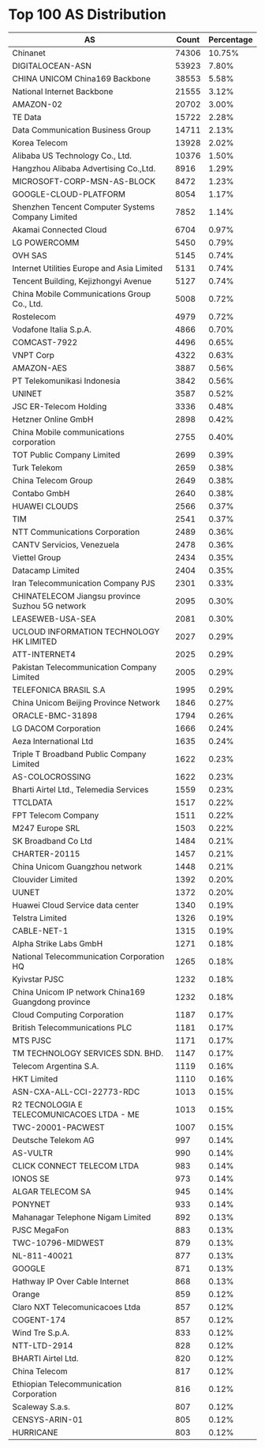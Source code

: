 # Top 100 AS Distribution
| AS | Count | Percentage |
|----|----|----|
| Chinanet | 74306 | 10.75% |
| DIGITALOCEAN-ASN | 53923 | 7.80% |
| CHINA UNICOM China169 Backbone | 38553 | 5.58% |
| National Internet Backbone | 21555 | 3.12% |
| AMAZON-02 | 20702 | 3.00% |
| TE Data | 15722 | 2.28% |
| Data Communication Business Group | 14711 | 2.13% |
| Korea Telecom | 13928 | 2.02% |
| Alibaba US Technology Co., Ltd. | 10376 | 1.50% |
| Hangzhou Alibaba Advertising Co.,Ltd. | 8916 | 1.29% |
| MICROSOFT-CORP-MSN-AS-BLOCK | 8472 | 1.23% |
| GOOGLE-CLOUD-PLATFORM | 8054 | 1.17% |
| Shenzhen Tencent Computer Systems Company Limited | 7852 | 1.14% |
| Akamai Connected Cloud | 6704 | 0.97% |
| LG POWERCOMM | 5450 | 0.79% |
| OVH SAS | 5145 | 0.74% |
| Internet Utilities Europe and Asia Limited | 5131 | 0.74% |
| Tencent Building, Kejizhongyi Avenue | 5127 | 0.74% |
| China Mobile Communications Group Co., Ltd. | 5008 | 0.72% |
| Rostelecom | 4979 | 0.72% |
| Vodafone Italia S.p.A. | 4866 | 0.70% |
| COMCAST-7922 | 4496 | 0.65% |
| VNPT Corp | 4322 | 0.63% |
| AMAZON-AES | 3887 | 0.56% |
| PT Telekomunikasi Indonesia | 3842 | 0.56% |
| UNINET | 3587 | 0.52% |
| JSC ER-Telecom Holding | 3336 | 0.48% |
| Hetzner Online GmbH | 2898 | 0.42% |
| China Mobile communications corporation | 2755 | 0.40% |
| TOT Public Company Limited | 2699 | 0.39% |
| Turk Telekom | 2659 | 0.38% |
| China Telecom Group | 2649 | 0.38% |
| Contabo GmbH | 2640 | 0.38% |
| HUAWEI CLOUDS | 2566 | 0.37% |
| TIM | 2541 | 0.37% |
| NTT Communications Corporation | 2489 | 0.36% |
| CANTV Servicios, Venezuela | 2478 | 0.36% |
| Viettel Group | 2434 | 0.35% |
| Datacamp Limited | 2404 | 0.35% |
| Iran Telecommunication Company PJS | 2301 | 0.33% |
| CHINATELECOM Jiangsu province Suzhou 5G network | 2095 | 0.30% |
| LEASEWEB-USA-SEA | 2081 | 0.30% |
| UCLOUD INFORMATION TECHNOLOGY HK LIMITED | 2027 | 0.29% |
| ATT-INTERNET4 | 2025 | 0.29% |
| Pakistan Telecommunication Company Limited | 2005 | 0.29% |
| TELEFONICA BRASIL S.A | 1995 | 0.29% |
| China Unicom Beijing Province Network | 1846 | 0.27% |
| ORACLE-BMC-31898 | 1794 | 0.26% |
| LG DACOM Corporation | 1666 | 0.24% |
| Aeza International Ltd | 1635 | 0.24% |
| Triple T Broadband Public Company Limited | 1622 | 0.23% |
| AS-COLOCROSSING | 1622 | 0.23% |
| Bharti Airtel Ltd., Telemedia Services | 1559 | 0.23% |
| TTCLDATA | 1517 | 0.22% |
| FPT Telecom Company | 1511 | 0.22% |
| M247 Europe SRL | 1503 | 0.22% |
| SK Broadband Co Ltd | 1484 | 0.21% |
| CHARTER-20115 | 1457 | 0.21% |
| China Unicom Guangzhou network | 1448 | 0.21% |
| Clouvider Limited | 1392 | 0.20% |
| UUNET | 1372 | 0.20% |
| Huawei Cloud Service data center | 1340 | 0.19% |
| Telstra Limited | 1326 | 0.19% |
| CABLE-NET-1 | 1315 | 0.19% |
| Alpha Strike Labs GmbH | 1271 | 0.18% |
| National Telecommunication Corporation HQ | 1265 | 0.18% |
| Kyivstar PJSC | 1232 | 0.18% |
| China Unicom IP network China169 Guangdong province | 1232 | 0.18% |
| Cloud Computing Corporation | 1187 | 0.17% |
| British Telecommunications PLC | 1181 | 0.17% |
| MTS PJSC | 1171 | 0.17% |
| TM TECHNOLOGY SERVICES SDN. BHD. | 1147 | 0.17% |
| Telecom Argentina S.A. | 1119 | 0.16% |
| HKT Limited | 1110 | 0.16% |
| ASN-CXA-ALL-CCI-22773-RDC | 1013 | 0.15% |
| R2 TECNOLOGIA E TELECOMUNICACOES LTDA - ME | 1013 | 0.15% |
| TWC-20001-PACWEST | 1007 | 0.15% |
| Deutsche Telekom AG | 997 | 0.14% |
| AS-VULTR | 990 | 0.14% |
| CLICK CONNECT TELECOM LTDA | 983 | 0.14% |
| IONOS SE | 973 | 0.14% |
| ALGAR TELECOM SA | 945 | 0.14% |
| PONYNET | 933 | 0.14% |
| Mahanagar Telephone Nigam Limited | 892 | 0.13% |
| PJSC MegaFon | 883 | 0.13% |
| TWC-10796-MIDWEST | 879 | 0.13% |
| NL-811-40021 | 877 | 0.13% |
| GOOGLE | 871 | 0.13% |
| Hathway IP Over Cable Internet | 868 | 0.13% |
| Orange | 859 | 0.12% |
| Claro NXT Telecomunicacoes Ltda | 857 | 0.12% |
| COGENT-174 | 857 | 0.12% |
| Wind Tre S.p.A. | 833 | 0.12% |
| NTT-LTD-2914 | 828 | 0.12% |
| BHARTI Airtel Ltd. | 820 | 0.12% |
| China Telecom | 817 | 0.12% |
| Ethiopian Telecommunication Corporation | 816 | 0.12% |
| Scaleway S.a.s. | 807 | 0.12% |
| CENSYS-ARIN-01 | 805 | 0.12% |
| HURRICANE | 803 | 0.12% |
